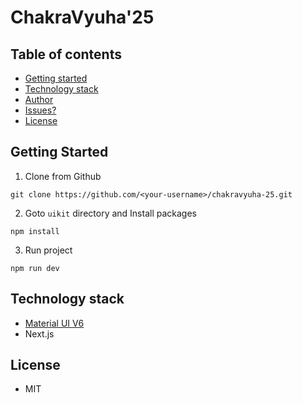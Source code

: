 # ChakraVyuha'25

## Table of contents

- [Getting started](#getting-started)
- [Technology stack](#technology-stack)
- [Author](#author)
- [Issues?](#issues)
- [License](#license)

## Getting Started

1. Clone from Github

```
git clone https://github.com/<your-username>/chakravyuha-25.git
```

2. Goto `uikit` directory and Install packages

```
npm install
```

3. Run project

```
npm run dev
```


## Technology stack

- [Material UI V6](https://mui.com/core/)
- Next.js

## License

- MIT
